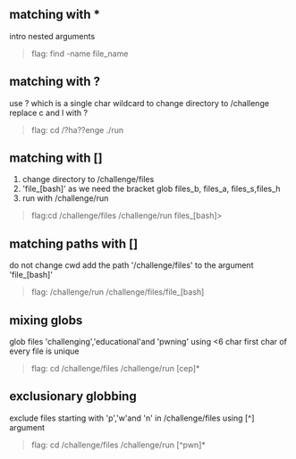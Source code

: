
## matching with *
intro nested arguments 
> flag: find -name file_name
## matching with ?
use ? which is a single char wildcard to change directory to /challenge
replace c and l with ?
> flag: cd /?ha??enge
> ./run
## matching with []
1. change directory to /challenge/files
2. 'file_[bash]' as we need the bracket glob files_b, files_a, files_s,files_h
3. run with /challenge/run
> flag:cd /challenge/files
> /challenge/run files_[bash]>
## matching paths with []
do not change cwd
add the path '/challenge/files' to the argument 'file_[bash]'
> flag: /challenge/run /challenge/files/file_[bash]
## mixing globs
glob files 'challenging','educational'and 'pwning' using <6 char
first char of every file is unique
> flag: cd /challenge/files
> /challenge/run [cep]*
## exclusionary globbing
exclude files starting with 'p','w'and 'n' in /challenge/files using [^] argument
> flag: cd /challenge/files
> /challenge/run [^pwn]*
